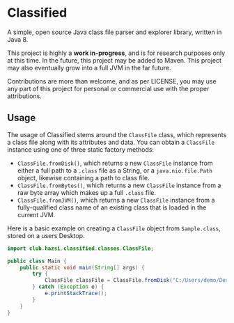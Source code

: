 # Classified

A simple, open source Java class file parser and explorer library, written in Java 8.

This project is highly a **work in-progress**, and is for research purposes only at this time. In the future, this project may be added to Maven. This project may also eventually grow into a full JVM in the far 
future.

Contributions are more than welcome, and as per LICENSE, you may use any part of this project for personal or 
commercial use with the proper attributions.

## Usage 

The usage of Classified stems around the ``ClassFile`` class, which represents a class file along with its attributes and data. You can obtain a ``ClassFile`` instance using one of three static factory methods:
  * ``ClassFile.fromDisk()``, which returns a new ``ClassFile`` instance from either a full path to a ``.class`` file as a String, or a ``java.nio.file.Path`` object, likewise containing a path to class file.
  * ``ClassFile.fromBytes()``, which returns a new ``ClassFile`` instance from a raw byte array which makes up a full ``.class`` file.
  * ``ClassFile.fromJVM()``, which returns a new ``ClassFile`` instance from a fully-qualified class name of an existing class that is loaded in the current JVM.
  
Here is a basic example on creating a ``ClassFile`` object from ``Sample.class``, stored on a users Desktop.

```java
import club.hazsi.classified.classes.ClassFile;

public class Main {
    public static void main(String[] args) {
        try {
            ClassFile classFile = ClassFile.fromDisk("C:/Users/demo/Desktop/Notification.class");
        } catch (Exception e) {
            e.printStackTrace();
        }
    }
}
```
